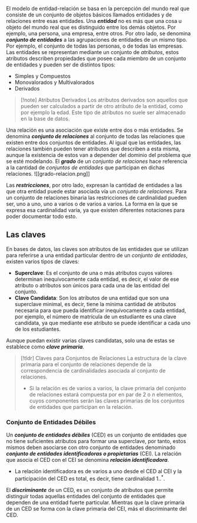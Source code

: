 El modelo de entidad-relación se basa en la percepción del mundo real que consiste de un conjunto de objetos básicos llamados entidades y de relaciones entre esas entidades. Una ***entidad*** no es más que una cosa u objeto del mundo real que es distinguido entre los demás objetos. Por ejemplo, una persona, una empresa, entre otros. Por otro lado, se denomina ***conjunto de entidades*** a las agrupaciones de entidades de un mismo tipo. Por ejemplo, el conjunto de todas las personas, o de todas las empresas.
Las entidades se representan mediante un conjunto de *atributos*, estos atributos describen propiedades que posee cada miembro de un conjunto de entidades y pueden ser de distintos tipos:
- Simples y Compuestos
- Monovalorados y Multivalorados
- Derivados

>[!note] Atributos Derivados
>Los atributos derivados son aquellos que pueden ser calculados a partir de otro atributo de la entidad, como por ejemplo la edad. Este tipo de atributos no suele ser almacenado en la base de datos.

Una relación es una asociación que existe entre dos o más entidades. Se denomina ***conjunto de relaciones*** al conjunto de todas las relaciones que existen entre dos conjuntos de entidades. Al igual que las entidades, las relaciones también pueden tener atributos que describen a esta misma, aunque la existencia de estos van a depender del dominio del problema que se esté modelando.
El ***grado*** de un *conjunto de relaciones* hace referencia a la cantidad de *conjuntos de entidades* que participan en dichas relaciones.
![[grado-relacion.png]]

Las ***restricciones***, por otro lado, expresan la cantidad de entidades a las que otra entidad puede estar asociada vía un *conjunto de relaciones*. Para un conjunto de relaciones binaria las restricciones de cardinalidad pueden ser, uno a uno, uno a varios o de varios a varios. La forma en la que se expresa esa cardinalidad varia, ya que existen diferentes notaciones para poder documentar todo esto.
## Las claves
En bases de datos, las claves son atributos de las entidades que se utilizan para referirse a una entidad particular dentro de un *conjunto de entidades*, existen varios tipos de claves:
- **Superclave**: Es el conjunto de una o más atributos cuyos valores determinan inequívocamente cada entidad, es decir, el valor de ese atributo o atributos son únicos para cada una de las entidad del conjunto.
- **Clave Candidata**: Son los atributos de una entidad que son una superclave minimal, es decir, tiene la mínima cantidad de atributos necesaria para que pueda identificar inequívocamente a cada entidad, por ejemplo, el número de matrícula de un estudiante es una clave candidata, ya que mediante ese atributo se puede identificar a cada uno de los estudiantes.

Aunque puedan existir varias claves candidatas, solo una de estas se establece como ***clave primaria***.
>[!tldr] Claves para Conjuntos de Relaciones
>La estructura de la clave primaria para el conjunto de relaciones depende de la correspondencia de cardinalidades asociada al conjunto de relaciones.
>- Si la relación es de varios a varios, la clave primaria del conjunto de relaciones estará compuesta por en par de 2 o $n$ elementos, cuyos componentes serán las claves primarias de los conjuntos de entidades que participan en la relación.
### Conjunto de Entidades Débiles
Un ***conjunto de entidades débiles*** (CED) es un conjunto de entidades que no tiene suficientes atributos para formar una superclave, por tanto, estos mismos deben asociarse con otro conjunto de entidades denominado ***conjunto de entidades identificadoras o propietarias*** (CEI). La relación que asocia el CED con el CEI se denomina ***relación identificadora***.
- La relación identificadora es de varios a uno desde el CED al CEI y la participación del CED es total, es decir, tiene cardinalidad $1..^*$.

El ***discriminante*** de un CED, es un conjunto de atributos que permite distinguir todas aquellas entidades del conjunto de entidades que dependen de una entidad fuerte particular. Mientras que la clave primaria de un CED se forma con la clave primaria del CEI, más el discriminante del CED.